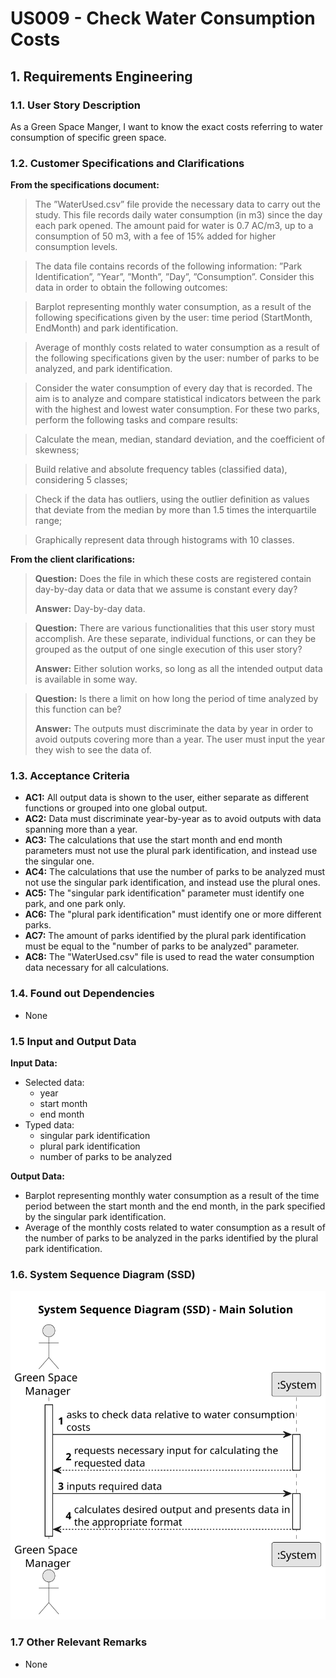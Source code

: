 # US009 - Check Water Consumption Costs


## 1. Requirements Engineering

### 1.1. User Story Description

As a Green Space Manger, I want to know the exact costs referring to water consumption of specific green space.

### 1.2. Customer Specifications and Clarifications 

**From the specifications document:**

> The ”WaterUsed.csv” file provide the necessary data to carry out the study. This file records daily water consumption (in m3) since the day each park opened. The amount paid for water is 0.7 AC/m3, up to a consumption of 50 m3, with a fee of 15% added for higher consumption levels.

> The data file contains records of the following information: ”Park Identification”, ”Year”, ”Month”, ”Day”, ”Consumption”. Consider this data in order to obtain the following outcomes:

> Barplot representing monthly water consumption, as a result of the following specifications given by the user: time period (StartMonth, EndMonth) and park identification.

> Average of monthly costs related to water consumption as a result of the following specifications given by the user: number of parks to be analyzed, and park identification.

> Consider the water consumption of every day that is recorded. The aim is to analyze and compare statistical indicators between the park with the highest and lowest water consumption. For these two parks, perform the following tasks and compare results:

> Calculate the mean, median, standard deviation, and the coefficient of skewness;

> Build relative and absolute frequency tables (classified data), considering 5 classes;

> Check if the data has outliers, using the outlier definition as values that deviate from the median by more than 1.5 times the interquartile range;

> Graphically represent data through histograms with 10 classes.

**From the client clarifications:**

> **Question:** Does the file in which these costs are registered contain day-by-day data or data that we assume is constant every day?
>
> **Answer:** Day-by-day data.

> **Question:** There are various functionalities that this user story must accomplish. Are these separate, individual functions, or can they be grouped as the output of one single execution of this user story?
>
> **Answer:** Either solution works, so long as all the intended output data is available in some way.

> **Question:** Is there a limit on how long the period of time analyzed by this function can be?
>
> **Answer:** The outputs must discriminate the data by year in order to avoid outputs covering more than a year. The user must input the year they wish to see the data of.

### 1.3. Acceptance Criteria

* **AC1:** All output data is shown to the user, either separate as different functions or grouped into one global output.
* **AC2:** Data must discriminate year-by-year as to avoid outputs with data spanning more than a year.
* **AC3:** The calculations that use the start month and end month parameters must not use the plural park identification, and instead use the singular one.
* **AC4:** The calculations that use the number of parks to be analyzed must not use the singular park identification, and instead use the plural ones.
* **AC5:** The "singular park identification" parameter must identify one park, and one park only.
* **AC6:** The "plural park identification" must identify one or more different parks.
* **AC7:** The amount of parks identified by the plural park identification must be equal to the "number of parks to be analyzed" parameter.
* **AC8:** The "WaterUsed.csv" file is used to read the water consumption data necessary for all calculations.

### 1.4. Found out Dependencies

* None

### 1.5 Input and Output Data

**Input Data:**

* Selected data:
    * year
    * start month
    * end month
* Typed data:
    * singular park identification
    * plural park identification
    * number of parks to be analyzed

**Output Data:**

* Barplot representing monthly water consumption as a result of the time period between the start month and the end month, in the park specified by the singular park identification.
* Average of the monthly costs related to water consumption as a result of the number of parks to be analyzed in the parks identified by the plural park identification.

### 1.6. System Sequence Diagram (SSD)

![System Sequence Diagram](svg/us009-system-sequence-diagram-main-solution.svg)

### 1.7 Other Relevant Remarks

* None